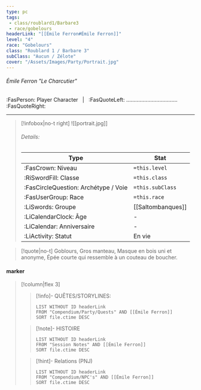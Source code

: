 ```yaml
---
type: pc
tags:
 - class/roublard1/Barbare3
 - race/gobelours
headerLink: "[[Émile Ferron#Émile Ferron]]"
level: "4"
race: "Gobelours"
class: "Roublard 1 / Barbare 3"
subClass: "Aucun / Zélote"
cover: "/Assets/Images/Party/Portrait.jpg"
---
```


###### Émile Ferron "Le Charcutier"
:FasPerson: Player Character &nbsp; | &nbsp; :FasQuoteLeft: .................................. :FasQuoteRight:
___
> [!infobox|no-t right]
> ![[portrait.jpg]]
> ###### Details:
> | Type | Stat |
> | ---- | ---- |
> | :FasCrown: Niveau   | `=this.level` |
> | :RiSwordFill: Classe |  `=this.class`|
> | :FasCircleQuestion: Archétype / Voie |  `=this.subClass`|
> |  :FasUserGroup: Race |  `=this.race`|
> |  :LiSwords: Groupe |  [[Saltombanques]] |
> |  :LiCalendarClock: Âge | - |
> |  :LiCalendar: Anniversaire | - |
> | :LiActivity: Statut | En vie |

> [!quote|no-t]
> Goblours, Gros manteau, Masque en bois uni et anonyme, Épée courte qui ressemble à un couteau de boucher.
 
#### marker
> [!column|flex 3]
>> [!info]- QUÊTES/STORYLINES:
>>```dataview
>>LIST WITHOUT ID headerLink
>>FROM "Compendium/Party/Quests" AND [[Émile Ferron]]
>>SORT file.ctime DESC
>
>>[!note]- HISTOIRE
>>```dataview
>>LIST WITHOUT ID headerLink
>>FROM "Session Notes" AND [[Émile Ferron]]
>>SORT file.ctime DESC
>
>>[!hint]- Relations (PNJ)
>>```dataview
>>LIST WITHOUT ID headerLink
>>FROM "Compendium/NPC's" AND [[Émile Ferron]]
>>SORT file.ctime DESC
>>
```image-layout-masonry-3

```